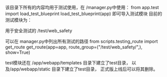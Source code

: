 该目录下所有的内容均用于测试使用，在 /manager.py中使用：
from app.test import load_test_blueprint
load_test_blueprint(app) 
即可导入测试模块
目前的测试模块为：

用于安全测试的 /test/web_safety

可以在 manager.py中列出所有测试的路径
from scripts.testing_route import get_route
get_route(app=app, route_group=("/test/web_safety/",), show=True)

test模块还在 /app/webapp/templates 目录下建立了test目录，
以及/app/webapp/static 目录下建立了test目录，
正式版上线后可以将其删除。